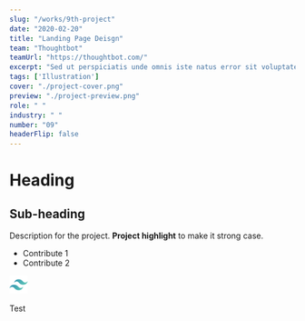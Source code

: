 ```yaml
---
slug: "/works/9th-project"
date: "2020-02-20"
title: "Landing Page Deisgn"
team: "Thoughtbot"
teamUrl: "https://thoughtbot.com/"
excerpt: "Sed ut perspiciatis unde omnis iste natus error sit voluptatem accusantium doloremque laudantium, totam rem aperiam, eaque ipsa quae ab illo inventore veritatis et quasi architecto beatae vitae dicta sunt explicabo"
tags: ['Illustration']
cover: "./project-cover.png"
preview: "./project-preview.png"
role: " "
industry: " "
number: "09"
headerFlip: false
---
```


# Heading

## Sub-heading

Description for the project.
**Project highlight** to make it strong case.

* Contribute 1
* Contribute 2

![Image test](./tailwind-icon.png)

<div class="bg-gray-300">Test</div>
